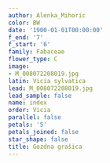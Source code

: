 ```yaml
---
author: Alenka_Mihoric
color: BW
date: '1900-01-01T00:00:00'
f_end: '7'
f_start: '6'
family: Fabaceae
flower_type: C
image:
- M_008072208019.jpg
latin: Vicia sylvatica
lead: M_008072208019.jpg
lead_sample: false
name: index
order: Vicia
parallel: false
petals: '5'
petals_joined: false
star_shape: false
title: Gozdna grašica
---
```


